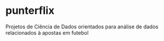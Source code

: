 # punterflix
Projetos de Ciência de Dados orientados para análise de dados relacionados à apostas em futebol
